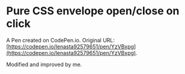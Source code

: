 # Pure CSS envelope open/close on click

A Pen created on CodePen.io. Original URL: [https://codepen.io/lenasta92579651/pen/YzVBxpg](https://codepen.io/lenasta92579651/pen/YzVBxpg).

Modified and improved by me.

